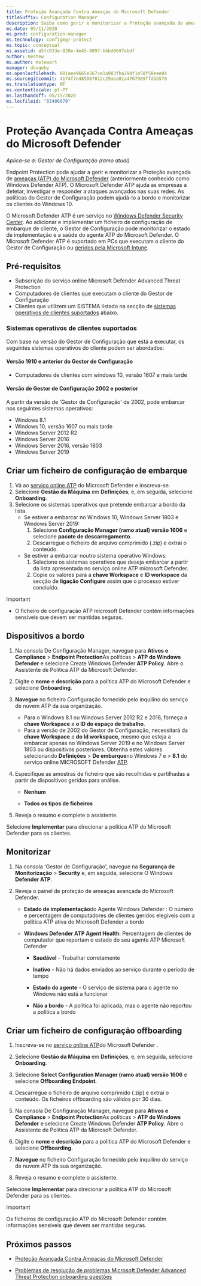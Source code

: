 ```yaml
---
title: Proteção Avançada Contra Ameaças do Microsoft Defender
titleSuffix: Configuration Manager
description: Saiba como gerir e monitorizar a Proteção avançada de ameaças do Microsoft Defender, um novo serviço que ajuda as empresas a responder a ataques avançados.
ms.date: 05/11/2020
ms.prod: configuration-manager
ms.technology: configmgr-protect
ms.topic: conceptual
ms.assetid: a5fc033e-828e-4e45-9097-bbbd0697ebdf
author: mestew
ms.author: mstewart
manager: dougeby
ms.openlocfilehash: 801aee9665e567ce1a983fba294f1e58f58eee04
ms.sourcegitcommit: 4174f7e485067812c29aea01a4767989ffdbb578
ms.translationtype: MT
ms.contentlocale: pt-PT
ms.lasthandoff: 05/15/2020
ms.locfileid: "83406670"
---
```

# <a name="microsoft-defender-advanced-threat-protection"></a>Proteção Avançada Contra Ameaças do Microsoft Defender

*Aplica-se a: Gestor de Configuração (ramo atual)*

Endpoint Protection pode ajudar a gerir e monitorizar a Proteção avançada de [ameaças (ATP) do Microsoft Defender](https://docs.microsoft.com/windows/security/threat-protection/microsoft-defender-atp/microsoft-defender-advanced-threat-protection) (anteriormente conhecido como Windows Defender ATP). O Microsoft Defender ATP ajuda as empresas a detetar, investigar e responder a ataques avançados nas suas redes. As políticas do Gestor de Configuração podem ajudá-lo a bordo e monitorizar os clientes do Windows 10.

O Microsoft Defender ATP é um serviço no [Windows Defender Security Center](https://securitycenter.windows.com). Ao adicionar e implementar um ficheiro de configuração de embarque de cliente, o Gestor de Configuração pode monitorizar o estado de implementação e a saúde do agente ATP do Microsoft Defender. O Microsoft Defender ATP é suportado em PCs que executam o cliente do Gestor de Configuração ou [geridos pela Microsoft Intune](https://docs.microsoft.com/intune/protect/advanced-threat-protection).

## <a name="prerequisites"></a>Pré-requisitos

- Subscrição do serviço online Microsoft Defender Advanced Threat Protection  
- Computadores de clientes que executam o cliente do Gestor de Configuração
- Clientes que utilizem um SISTEMA listado na secção de [sistemas operativos de clientes suportados](#bkmk_os) abaixo.

### <a name="supported-client-operating-systems"></a><a name="bkmk_os"></a>Sistemas operativos de clientes suportados
Com base na versão do Gestor de Configuração que está a executar, os seguintes sistemas operativos do cliente podem ser abordados:

#### <a name="configuration-manager-version-1910-and-prior"></a>Versão 1910 e anterior do Gestor de Configuração

- Computadores de clientes com windows 10, versão 1607 e mais tarde

#### <a name="configuration-manager-version-2002-and-later"></a>Versão de Gestor de Configuração 2002 e posterior
<!--5229962-->
A partir da versão de 'Gestor de Configuração' de 2002, pode embarcar nos seguintes sistemas operativos:

- Windows 8.1
- Windows 10, versão 1607 ou mais tarde
- Windows Server 2012 R2
- Windows Server 2016
- Windows Server 2016, versão 1803
- Windows Server 2019

## <a name="create-an-onboarding-configuration-file"></a>Criar um ficheiro de configuração de embarque

1. Vá ao [serviço online ATP](https://securitycenter.windows.com/) do Microsoft Defender e inscreva-se.
1. Selecione **Gestão da Máquina** em **Definições**, e, em seguida, selecione **Onboarding**.
1. Selecione os sistemas operativos que pretende embarcar a bordo da lista.
   - Se estiver a embarcar no Windows 10, Windows Server 1803 e Windows Server 2019:
      1. Selecione **Configuração Manager (ramo atual) versão 1606** e selecione **pacote de descarregamento**.
      1. Descarregue o ficheiro de arquivo comprimido (.zip) e extrai o conteúdo.
   - Se estiver a embarcar noutro sistema operativo Windows:
      1. Selecione os sistemas operativos que deseja embarcar a partir da lista apresentada no serviço online ATP microsoft Defender.
      1. Copie os valores para a **chave Workspace** e **ID workspace** da secção de **ligação Configure** assim que o processo estiver concluído.

> [!IMPORTANT]
> - O ficheiro de configuração ATP microsoft Defender contém informações sensíveis que devem ser mantidas seguras.

## <a name="onboard-devices"></a>Dispositivos a bordo

1. Na consola De Configuração Manager, navegue para **Ativos e Compliance**  >  **Endpoint Protection**As políticas  >  **ATP do Windows Defender** e selecione Create Windows Defender **ATP Policy**. Abre o Assistente de Política ATP da Microsoft Defender.  
1. Digite o **nome** e **descrição** para a política ATP do Microsoft Defender e selecione **Onboarding**.
1. **Navegue** no ficheiro Configuração fornecido pelo inquilino do serviço de nuvem ATP da sua organização.
   - Para o Windows 8.1 ou Windows Server 2012 R2 e 2016, forneça a **chave Workspace** e **o ID do espaço de trabalho**.
   - Para a versão de 2002 do Gestor de Configuração, necessitará da **chave Workspace** e **do Id workspace,** mesmo que esteja a embarcar apenas no Windows Server 2019 e no Windows Server 1803 ou dispositivos posteriores. Obtenha estes valores selecionando **Definições**  >  **De embarque**no Windows 7 e  >  **8.1** do serviço online MICROSOFT Defender [ATP](https://securitycenter.windows.com/). <!--7054188-->
1. Especifique as amostras de ficheiro que são recolhidas e partilhadas a partir de dispositivos geridos para análise.  

   - **Nenhum**

   - **Todos os tipos de ficheiros**  
1. Reveja o resumo e complete o assistente.  

Selecione **Implementar** para direcionar a política ATP do Microsoft Defender para os clientes.

## <a name="monitor"></a>Monitorizar

1. Na consola 'Gestor de Configuração', navegue na **Segurança de Monitorização**  >  **Security** e, em seguida, selecione O Windows **Defender ATP**.  

1. Reveja o painel de proteção de ameaças avançada do Microsoft Defender.  

    - **Estado de implementação**do Agente Windows Defender : O número e percentagem de computadores de clientes geridos elegíveis com a política ATP ativa do Microsoft Defender a bordo  

    - **Windows Defender ATP Agent Health**: Percentagem de clientes de computador que reportam o estado do seu agente ATP Microsoft Defender  

        - **Saudável** - Trabalhar corretamente  

        - **Inativo** - Não há dados enviados ao serviço durante o período de tempo  

        - **Estado do agente** - O serviço de sistema para o agente no Windows não está a funcionar  

        - **Não a bordo** - A política foi aplicada, mas o agente não reportou a política a bordo  

## <a name="create-an-offboarding-configuration-file"></a>Criar um ficheiro de configuração offboarding  

1. Inscreva-se no [serviço online ATP](https://securitycenter.windows.com/)do Microsoft Defender .

1. Selecione **Gestão da Máquina** em **Definições**, e, em seguida, selecione **Onboarding**.  

1. Selecione **Select Configuration Manager (ramo atual) versão 1606** e selecione **Offboarding Endpoint**.  

1. Descarregue o ficheiro de arquivo comprimido (.zip) e extrai o conteúdo. Os ficheiros offboarding são válidos por 30 dias.

1. Na consola De Configuração Manager, navegue para **Ativos e Compliance**  >  **Endpoint Protection**As políticas  >  **ATP do Windows Defender** e selecione Create Windows Defender **ATP Policy**. Abre o Assistente de Política ATP da Microsoft Defender.  

1. Digite o **nome** e **descrição** para a política ATP do Microsoft Defender e selecione **Offboarding**.

1. **Navegue** no ficheiro Configuração fornecido pelo inquilino do serviço de nuvem ATP da sua organização.

1. Reveja o resumo e complete o assistente.  

Selecione **Implementar** para direcionar a política ATP do Microsoft Defender para os clientes.  

> [!IMPORTANT]
> Os ficheiros de configuração ATP do Microsoft Defender contêm informações sensíveis que devem ser mantidas seguras.

## <a name="next-steps"></a>Próximos passos

- [Proteção Avançada Contra Ameaças do Microsoft Defender](https://docs.microsoft.com/windows/security/threat-protection/microsoft-defender-atp/microsoft-defender-advanced-threat-protection)

- [Problemas de resolução de problemas Microsoft Defender Advanced Threat Protection onboarding questões](https://docs.microsoft.com/windows/security/threat-protection/microsoft-defender-atp/troubleshoot-onboarding)
